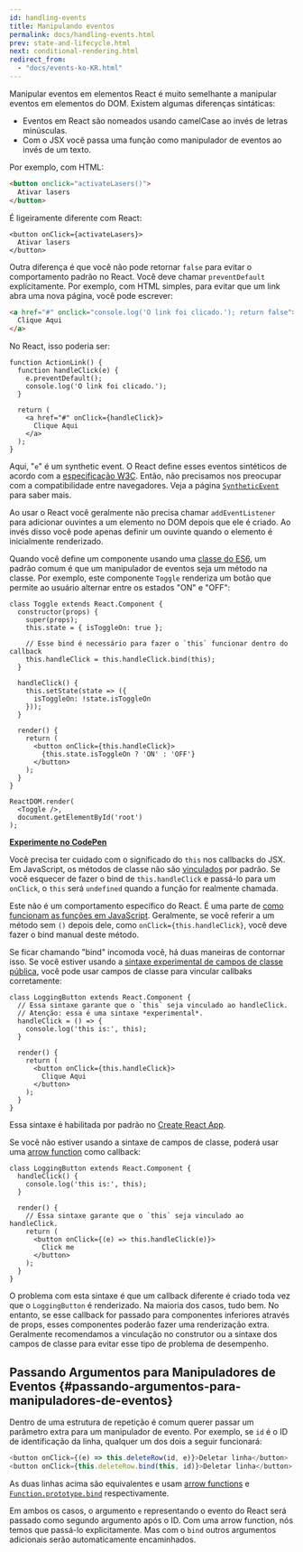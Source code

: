 ```yaml
---
id: handling-events
title: Manipulando eventos
permalink: docs/handling-events.html
prev: state-and-lifecycle.html
next: conditional-rendering.html
redirect_from:
  - "docs/events-ko-KR.html"
---
```


Manipular eventos em elementos React é muito semelhante a manipular eventos em elementos do DOM. Existem algumas diferenças sintáticas:

* Eventos em React são nomeados usando camelCase ao invés de letras minúsculas.
* Com o JSX você passa uma função como manipulador de eventos ao invés de um texto.

Por exemplo, com HTML:

```html
<button onclick="activateLasers()">
  Ativar lasers
</button>
```

É ligeiramente diferente com React:

```js{1}
<button onClick={activateLasers}>
  Ativar lasers
</button>
```

Outra diferença é que você não pode retornar `false` para evitar o comportamento padrão no React. Você deve chamar `preventDefault` explícitamente. Por exemplo, com HTML simples, para evitar que um link abra uma nova página, você pode escrever:

```html
<a href="#" onclick="console.log('O link foi clicado.'); return false">
  Clique Aqui
</a>
```

No React, isso poderia ser:

```js{2-5,8}
function ActionLink() {
  function handleClick(e) {
    e.preventDefault();
    console.log('O link foi clicado.');
  }

  return (
    <a href="#" onClick={handleClick}>
      Clique Aqui
    </a>
  );
}
```

Aqui, "`e`" é um synthetic event. O React define esses eventos sintéticos de acordo com a [especificação W3C](https://www.w3.org/TR/DOM-Level-3-Events/). Então, não precisamos nos preocupar com a compatibilidade entre navegadores. Veja a página [`SyntheticEvent`](/docs/events.html) para saber mais.

Ao usar o React você geralmente não precisa chamar `addEventListener` para adicionar ouvintes a um elemento no DOM depois que ele é criado. Ao invés disso você pode apenas definir um ouvinte quando o elemento é inicialmente renderizado.

Quando você define um componente usando uma [classe do ES6](https://developer.mozilla.org/pt-BR/docs/Web/JavaScript/Reference/Classes), um padrão comum é que um manipulador de eventos seja um método na classe. Por exemplo, este componente `Toggle` renderiza um botão que permite ao usuário alternar entre os estados "ON" e "OFF":

```js{6,7,10-14,18}
class Toggle extends React.Component {
  constructor(props) {
    super(props);
    this.state = { isToggleOn: true };

    // Esse bind é necessário para fazer o `this` funcionar dentro do callback
    this.handleClick = this.handleClick.bind(this);
  }

  handleClick() {
    this.setState(state => ({
      isToggleOn: !state.isToggleOn
    }));
  }

  render() {
    return (
      <button onClick={this.handleClick}>
        {this.state.isToggleOn ? 'ON' : 'OFF'}
      </button>
    );
  }
}

ReactDOM.render(
  <Toggle />,
  document.getElementById('root')
);
```

[**Experimente no CodePen**](http://codepen.io/gaearon/pen/xEmzGg?editors=0010)

Você precisa ter cuidado com o significado do `this` nos callbacks do JSX. Em JavaScript, os métodos de classe não são [vinculados](https://developer.mozilla.org/pt-BR/docs/Web/JavaScript/Reference/Global_objects/Function/bind) por padrão. Se você esquecer de fazer o bind de `this.handleClick` e passá-lo para um `onClick`, o `this` será `undefined` quando a função for realmente chamada.

Este não é um comportamento específico do React. É uma parte de [como funcionam as funções em JavaScript](https://www.smashingmagazine.com/2014/01/understanding-javascript-function-prototype-bind/). Geralmente, se você referir a um método sem `()` depois dele, como `onClick={this.handleClick}`, você deve fazer o bind manual deste método.

Se ficar chamando "bind" incomoda você, há duas maneiras de contornar isso. Se você estiver usando a [sintaxe experimental de campos de classe pública](https://babeljs.io/docs/plugins/transform-class-properties/), você pode usar campos de classe para vincular callbaks corretamente:

```js{2-6}
class LoggingButton extends React.Component {
  // Essa sintaxe garante que o `this` seja vinculado ao handleClick.
  // Atenção: essa é uma sintaxe *experimental*.
  handleClick = () => {
    console.log('this is:', this);
  }

  render() {
    return (
      <button onClick={this.handleClick}>
        Clique Aqui
      </button>
    );
  }
}
```

Essa sintaxe é habilitada por padrão no [Create React App](https://github.com/facebookincubator/create-react-app).

Se você não estiver usando a sintaxe de campos de classe, poderá usar uma [arrow function](https://developer.mozilla.org/pt-BR/docs/Web/JavaScript/Reference/Functions/Arrow_functions) como callback:

```js{7-9}
class LoggingButton extends React.Component {
  handleClick() {
    console.log('this is:', this);
  }

  render() {
    // Essa sintaxe garante que o `this` seja vinculado ao handleClick.
    return (
      <button onClick={(e) => this.handleClick(e)}>
        Click me
      </button>
    );
  }
}
```

O problema com esta sintaxe é que um callback diferente é criado toda vez que o `LoggingButton` é renderizado. Na maioria dos casos, tudo bem. No entanto, se esse callback for passado para componentes inferiores através de props, esses componentes poderão fazer uma renderização extra. Geralmente recomendamos a vinculação no construtor ou a sintaxe dos campos de classe para evitar esse tipo de problema de desempenho.

## Passando Argumentos para Manipuladores de Eventos {#passando-argumentos-para-manipuladores-de-eventos}

Dentro de uma estrutura de repetição é comum querer passar um parâmetro extra para um manipulador de evento. Por exemplo, se `id` é o ID de identificação da linha, qualquer um dos dois a seguir funcionará:

```js
<button onClick={(e) => this.deleteRow(id, e)}>Deletar linha</button>
<button onClick={this.deleteRow.bind(this, id)}>Deletar linha</button>
```

As duas linhas acima são equivalentes e usam [arrow functions](https://developer.mozilla.org/pt-BR/docs/Web/JavaScript/Reference/Functions/Arrow_functions) e [`Function.prototype.bind`](https://developer.mozilla.org/pt-BR/docs/Web/JavaScript/Reference/Global_objects/Function/bind) respectivamente.

Em ambos os casos, o argumento `e` representando o evento do React será passado como segundo argumento após o ID. Com uma arrow function, nós temos que passá-lo explicitamente. Mas com o `bind` outros argumentos adicionais serão automaticamente encaminhados.

